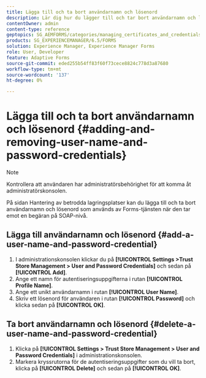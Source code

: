 ```yaml
---
title: Lägga till och ta bort användarnamn och lösenord
description: Lär dig hur du lägger till och tar bort användarnamn och lösenord.
contentOwner: admin
content-type: reference
geptopics: SG_AEMFORMS/categories/managing_certificates_and_credentials
products: SG_EXPERIENCEMANAGER/6.5/FORMS
solution: Experience Manager, Experience Manager Forms
role: User, Developer
feature: Adaptive Forms
source-git-commit: eded255b54ff83f60f73cece8824c778d3a87680
workflow-type: tm+mt
source-wordcount: '137'
ht-degree: 0%

---
```


# Lägga till och ta bort användarnamn och lösenord {#adding-and-removing-user-name-and-password-credentials}

>[!NOTE]
> 
> Kontrollera att användaren har administratörsbehörighet för att komma åt administratörskonsolen.

På sidan Hantering av betrodda lagringsplatser kan du lägga till och ta bort användarnamn och lösenord som används av Forms-tjänsten när den tar emot en begäran på SOAP-nivå.

## Lägga till användarnamn och lösenord {#add-a-user-name-and-password-credential}

1. I administrationskonsolen klickar du på **[!UICONTROL Settings >Trust Store Management > User and Password Credentials]** och sedan på **[!UICONTROL Add]**.
1. Ange ett namn för autentiseringsuppgifterna i rutan **[!UICONTROL Profile Name]**.
1. Ange ett unikt användarnamn i rutan **[!UICONTROL User Name]**.
1. Skriv ett lösenord för användaren i rutan **[!UICONTROL Password]** och klicka sedan på **[!UICONTROL OK]**.

## Ta bort användarnamn och lösenord {#delete-a-user-name-and-password-credential}

1. Klicka på **[!UICONTROL Settings > Trust Store Management > User and Password Credentials]** i administrationskonsolen.
1. Markera kryssrutorna för de autentiseringsuppgifter som du vill ta bort, klicka på **[!UICONTROL Delete]** och sedan på **[!UICONTROL OK]**.
